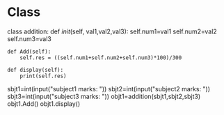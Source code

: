 # Class
class addition:
    def _init_(self, val1,val2,val3):
        self.num1=val1
        self.num2=val2
        self.num3=val3

    def Add(self):
        self.res = ((self.num1+self.num2+self.num3)*100)/300
    
    def display(self):
        print(self.res)
sbjt1=int(input("subject1 marks: "))
sbjt2=int(input("subject2 marks: "))
sbjt3=int(input("subject3 marks: "))
objt1=addition(sbjt1,sbjt2,sbjt3)
objt1.Add()
objt1.display()

